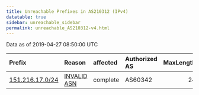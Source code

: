 ```yaml
---
title: Unreachable Prefixes in AS210312 (IPv4)
datatable: true
sidebar: unreachable_sidebar
permalink: unreachable_AS210312-v4.html
---
```


Data as of 2019-04-27 08:50:00 UTC


<div class="datatable-begin"></div>

| Prefix                                                   | Reason                                                                                                  | affected   | Authorized AS   |   MaxLength | Anchor                                         |   unreachable /24s |
|:---------------------------------------------------------|:--------------------------------------------------------------------------------------------------------|:-----------|:----------------|------------:|:-----------------------------------------------|-------------------:|
| [151.216.17.0/24](https://stat.ripe.net/151.216.17.0/24) | [INVALID ASN](https://rpki-validator.ripe.net/announcement-preview?asn=AS210312&prefix=151.216.17.0/24) | complete   | AS60342         |          24 | [RIPE](unreachable_RIPE_NCC_RPKI_Root-v4.html) |                  1 |

<div class="datatable-end"></div>